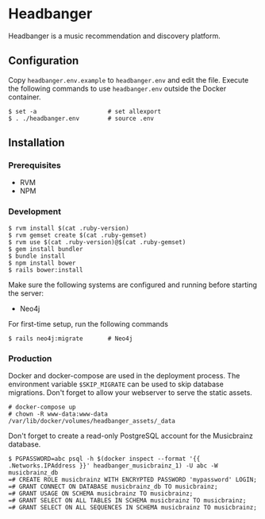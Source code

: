 # Headbanger

Headbanger is a music recommendation and discovery platform.


## Configuration

Copy `headbanger.env.example` to `headbanger.env` and edit the file. Execute the following commands to use `headbanger.env` outside the Docker container.

```
$ set -a                    # set allexport
$ . ./headbanger.env        # source .env
```

## Installation

### Prerequisites

- RVM
- NPM

### Development

```
$ rvm install $(cat .ruby-version)
$ rvm gemset create $(cat .ruby-gemset)
$ rvm use $(cat .ruby-version)@$(cat .ruby-gemset)
$ gem install bundler
$ bundle install
$ npm install bower
$ rails bower:install
```

Make sure the following systems are configured and running before starting the server:
 - Neo4j

For first-time setup, run the following commands

```
$ rails neo4j:migrate       # Neo4j
```

### Production

Docker and docker-compose are used in the deployment process. The environment variable `$SKIP_MIGRATE` can be used to skip database migrations. Don't forget to allow your webserver to serve the static assets.

```
# docker-compose up
# chown -R www-data:www-data /var/lib/docker/volumes/headbanger_assets/_data
```

Don't forget to create a read-only PostgreSQL account for the Musicbrainz database.

```
$ PGPASSWORD=abc psql -h $(docker inspect --format '{{ .Networks.IPAddress }}' headbanger_musicbrainz_1) -U abc -W musicbrainz_db
=# CREATE ROLE musicbrainz WITH ENCRYPTED PASSWORD 'mypassword' LOGIN;
=# GRANT CONNECT ON DATABASE musicbrainz_db TO musicbrainz;
=# GRANT USAGE ON SCHEMA musicbrainz TO musicbrainz;
=# GRANT SELECT ON ALL TABLES IN SCHEMA musicbrainz TO musicbrainz;
=# GRANT SELECT ON ALL SEQUENCES IN SCHEMA musicbrainz TO musicbrainz;
```
